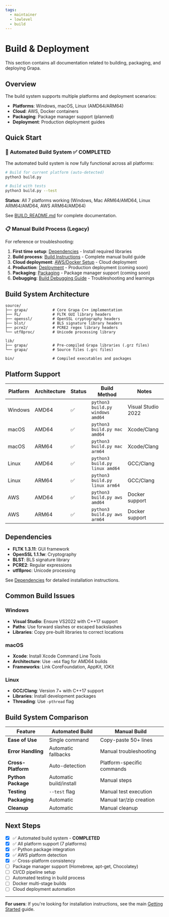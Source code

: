 ```yaml
---
tags:
  - maintainer
  - lowlevel
  - build
---
```


# Build & Deployment

This section contains all documentation related to building, packaging, and deploying Grapa.

## Overview

The build system supports multiple platforms and deployment scenarios:
- **Platforms**: Windows, macOS, Linux (AMD64/ARM64)
- **Cloud**: AWS, Docker containers
- **Packaging**: Package manager support (planned)
- **Deployment**: Production deployment guides

## Quick Start

### 🚀 **Automated Build System** ✅ **COMPLETED**
The automated build system is now fully functional across all platforms:
```bash
# Build for current platform (auto-detected)
python3 build.py

# Build with tests
python3 build.py --test
```

**Status**: All 7 platforms working (Windows, Mac ARM64/AMD64, Linux ARM64/AMD64, AWS ARM64/AMD64)

See [BUILD_README.md](../../BUILD_README.md) for complete documentation.

### 📋 **Manual Build Process** (Legacy)
For reference or troubleshooting:
1. **First time setup**: [Dependencies](DEPENDENCIES.md) - Install required libraries
2. **Build process**: [Build Instructions](BUILD.md) - Complete manual build guide
3. **Cloud deployment**: [AWS/Docker Setup](SETUPAWSDOCKER.md) - Cloud deployment
4. **Production**: [Deployment](DEPLOYMENT.md) - Production deployment (coming soon)
5. **Packaging**: [Packaging](PACKAGING.md) - Package manager support (coming soon)
6. **Debugging**: [Build Debugging Guide](BUILD_DEBUGGING.md) - Troubleshooting and learnings

## Build System Architecture

```
source/
├── grapa/           # Core Grapa C++ implementation
├── FL/              # FLTK GUI library headers
├── openssl/         # OpenSSL cryptography headers
├── blst/            # BLS signature library headers
├── pcre2/           # PCRE2 regex library headers
└── utf8proc/        # Unicode processing library

lib/
├── grapa/           # Pre-compiled Grapa libraries (.grz files)
└── grapa/           # Source files (.grc files)

bin/                 # Compiled executables and packages
```

## Platform Support

| Platform | Architecture | Status | Build Method | Notes |
|----------|-------------|--------|--------------|-------|
| Windows | AMD64 | ✅ | `python3 build.py windows amd64` | Visual Studio 2022 |
| macOS | AMD64 | ✅ | `python3 build.py mac amd64` | Xcode/Clang |
| macOS | ARM64 | ✅ | `python3 build.py mac arm64` | Xcode/Clang |
| Linux | AMD64 | ✅ | `python3 build.py linux amd64` | GCC/Clang |
| Linux | ARM64 | ✅ | `python3 build.py linux arm64` | GCC/Clang |
| AWS | AMD64 | ✅ | `python3 build.py aws amd64` | Docker support |
| AWS | ARM64 | ✅ | `python3 build.py aws arm64` | Docker support |

## Dependencies

- **FLTK 1.3.11**: GUI framework
- **OpenSSL 1.1.1w**: Cryptography
- **BLST**: BLS signature library
- **PCRE2**: Regular expressions
- **utf8proc**: Unicode processing

See [Dependencies](DEPENDENCIES.md) for detailed installation instructions.

## Common Build Issues

### Windows
- **Visual Studio**: Ensure VS2022 with C++17 support
- **Paths**: Use forward slashes or escaped backslashes
- **Libraries**: Copy pre-built libraries to correct locations

### macOS
- **Xcode**: Install Xcode Command Line Tools
- **Architecture**: Use `-m64` flag for AMD64 builds
- **Frameworks**: Link CoreFoundation, AppKit, IOKit

### Linux
- **GCC/Clang**: Version 7+ with C++17 support
- **Libraries**: Install development packages
- **Threading**: Use `-pthread` flag

## Build System Comparison

| Feature | Automated Build | Manual Build |
|---------|----------------|--------------|
| **Ease of Use** | Single command | Copy-paste 50+ lines |
| **Error Handling** | Automatic fallbacks | Manual troubleshooting |
| **Cross-Platform** | Auto-detection | Platform-specific commands |
| **Python Package** | Automatic build/install | Manual steps |
| **Testing** | `--test` flag | Manual test execution |
| **Packaging** | Automatic | Manual tar/zip creation |
| **Cleanup** | Automatic | Manual cleanup |

## Next Steps

- [x] ✅ Automated build system - **COMPLETED**
- [x] ✅ All platform support (7 platforms)
- [x] ✅ Python package integration
- [x] ✅ AWS platform detection
- [x] ✅ Cross-platform consistency
- [ ] Package manager support (Homebrew, apt-get, Chocolatey)
- [ ] CI/CD pipeline setup
- [ ] Automated testing in build process
- [ ] Docker multi-stage builds
- [ ] Cloud deployment automation

---

**For users**: If you're looking for installation instructions, see the main [Getting Started](../GETTING_STARTED.md) guide. 